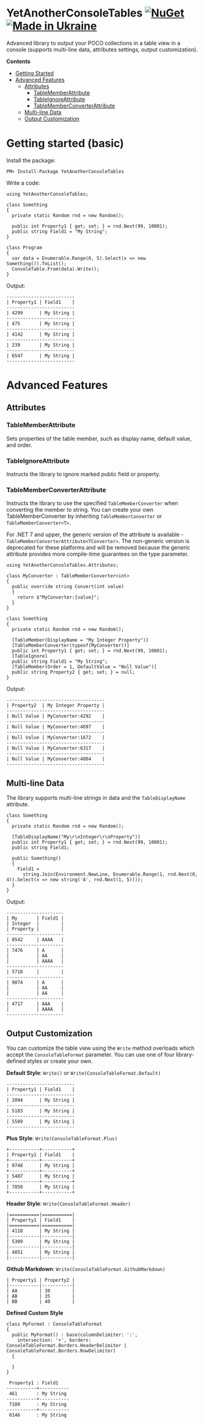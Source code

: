 # YetAnotherConsoleTables [![NuGet](https://img.shields.io/nuget/v/YetAnotherConsoleTables.svg)](https://www.nuget.org/packages/YetAnotherConsoleTables/) [![Made in Ukraine](https://img.shields.io/badge/made_in-ukraine-ffd700.svg?labelColor=0057b7)](https://stand-with-ukraine.pp.ua)
Advanced library to output your POCO collections in a table view in a console (supports multi-line data, attributes settings, output customization).

**Contents**
- [Getting Started](#getting-started-basic)
- [Advanced Features](#advanced-features)
  - [Attributes](#attributes)
    - [TableMemberAttribute](#tablememberattribute)
    - [TableIgnoreAttribute](#tableignoreattribute)
    - [TableMemberConverterAttribute](#tablememberconverterattribute)
  - [Multi-line Data](#multi-line-data)
  - [Output Customization](#output-customization)

# Getting started (basic)
Install the package:
```
PM> Install-Package YetAnotherConsoleTables
```
Write a code:
```
using YetAnotherConsoleTables;

class Something
{
  private static Random rnd = new Random();

  public int Property1 { get; set; } = rnd.Next(99, 10001);
  public string Field1 = "My String";
}

class Program
{
  var data = Enumerable.Range(0, 5).Select(x => new Something()).ToList();
  ConsoleTable.From(data).Write();
}
```
Output:
```
-------------------------
| Property1 | Field1    |
-------------------------
| 4299      | My String |
-------------------------
| 475       | My String |
-------------------------
| 4142      | My String |
-------------------------
| 239       | My String |
-------------------------
| 6547      | My String |
-------------------------
```

# Advanced Features
## Attributes
### TableMemberAttribute
Sets properties of the table member, such as display name, default value, and order.
### TableIgnoreAttribute
Instructs the library to ignore marked public field or property.
### TableMemberConverterAttribute
Instructs the library to use the specified `TableMemberConverter` when converting the member to string. You can create your own TableMemberConverter by inheriting `TableMemberConverter` or `TableMemberConverter<T>`.

For .NET 7 and upper, the generic version of the attribute is available - `TableMemberConverterAttribute<TConverter>`. The non-generic version is deprecated for these platforms and will be removed because the generic attribute provides more compile-time guarantees on the type parameter.
```
using YetAnotherConsoleTables.Attributes;

class MyConverter : TableMemberConverter<int>
{
  public override string Convert(int value)
  {
    return $"MyConverter:{value}";
  }
}

class Something
{
  private static Random rnd = new Random();

  [TableMember(DisplayName = "My Integer Property")]
  [TableMemberConverter(typeof(MyConverter))]
  public int Property1 { get; set; } = rnd.Next(99, 10001);
  [TableIgnore]
  public string Field1 = "My String";
  [TableMember(Order = 1, DefaultValue = "Null Value")]
  public string Property2 { get; set; } = null;
}
```
Output:
```
------------------------------------
| Property2  | My Integer Property |
------------------------------------
| Null Value | MyConverter:4292    |
------------------------------------
| Null Value | MyConverter:4697    |
------------------------------------
| Null Value | MyConverter:1672    |
------------------------------------
| Null Value | MyConverter:6317    |
------------------------------------
| Null Value | MyConverter:4804    |
------------------------------------
```

## Multi-line Data
The library supports multi-line strings in data and the `TableDisplayName` attribute.
```
class Something
{
  private static Random rnd = new Random();

  [TableDisplayName("My\r\nInteger\r\nProperty")]
  public int Property1 { get; set; } = rnd.Next(99, 10001);
  public string Field1;

  public Something()
  {
    Field1 = 
      string.Join(Environment.NewLine, Enumerable.Range(1, rnd.Next(0, 4)).Select(x => new string('A', rnd.Next(1, 5))));
  }
}
```
Output:
```
---------------------
| My       | Field1 |
| Integer  |        |
| Property |        |
---------------------
| 8542     | AAAA   |
---------------------
| 7476     | A      |
|          | AA     |
|          | AAAA   |
---------------------
| 5718     |        |
---------------------
| 9074     | A      |
|          | AA     |
|          | AA     |
---------------------
| 4717     | AAA    |
|          | AAAA   |
---------------------
```

## Output Customization
You can customize the table view using the `Write` method overloads which accept the `ConsoleTableFormat` parameter. You can use one of four library-defined styles or create your own.

**Default Style**: `Write()` or `Write(ConsoleTableFormat.Default)`
```
-------------------------
| Property1 | Field1    |
-------------------------
| 2094      | My String |
-------------------------
| 5183      | My String |
-------------------------
| 5589      | My String |
-------------------------
```
**Plus Style**: `Write(ConsoleTableFormat.Plus)`
```
+-----------+-----------+
| Property1 | Field1    |
+-----------+-----------+
| 9748      | My String |
+-----------+-----------+
| 5487      | My String |
+-----------+-----------+
| 7850      | My String |
+-----------+-----------+
```
**Header Style**: `Write(ConsoleTableFormat.Header)`
```
|===========|===========|
| Property1 | Field1    |
|===========|===========|
| 4118      | My String |
|-----------|-----------|
| 5309      | My String |
|-----------|-----------|
| 4051      | My String |
|-----------|-----------|
```
**Github Markdown**: `Write(ConsoleTableFormat.GithubMarkdown)`
```
| Property1 | Property2 |
|-----------|-----------|
| AA        | 30        |
| AB        | 35        |
| BB        | 40        |
```
**Defined Custom Style**
```
class MyFormat : ConsoleTableFormat
{
  public MyFormat() : base(columnDelimiter: ':',
    intersection: '+', borders: ConsoleTableFormat.Borders.HeaderDelimiter | ConsoleTableFormat.Borders.RowDelimiter)
  {

  }
}
```
```
 Property1 : Field1    
-----------+-----------
 461       : My String 
-----------+-----------
 7180      : My String 
-----------+-----------
 6146      : My String 
```
